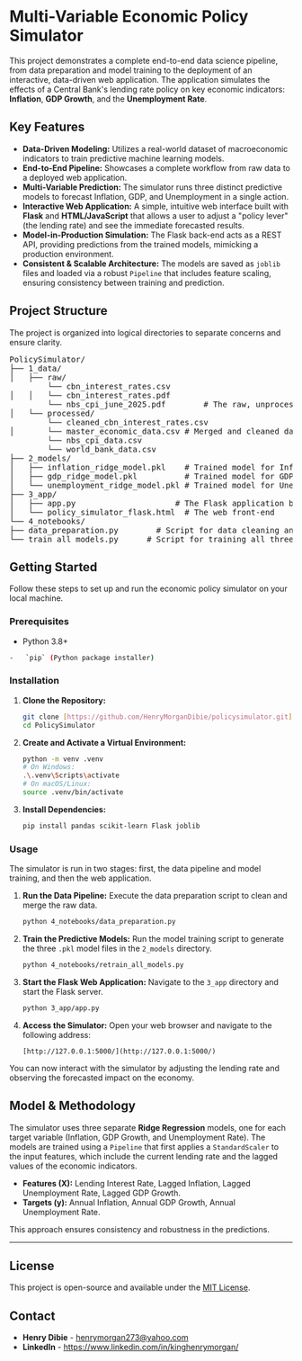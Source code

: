 # Multi-Variable Economic Policy Simulator

This project demonstrates a complete end-to-end data science pipeline, from data preparation and model training to the deployment of an interactive, data-driven web application. The application simulates the effects of a Central Bank's lending rate policy on key economic indicators: **Inflation**, **GDP Growth**, and the **Unemployment Rate**.

## Key Features

-   **Data-Driven Modeling:** Utilizes a real-world dataset of macroeconomic indicators to train predictive machine learning models.
-   **End-to-End Pipeline:** Showcases a complete workflow from raw data to a deployed web application.
-   **Multi-Variable Prediction:** The simulator runs three distinct predictive models to forecast Inflation, GDP, and Unemployment in a single action.
-   **Interactive Web Application:** A simple, intuitive web interface built with **Flask** and **HTML/JavaScript** that allows a user to adjust a "policy lever" (the lending rate) and see the immediate forecasted results.
-   **Model-in-Production Simulation:** The Flask back-end acts as a REST API, providing predictions from the trained models, mimicking a production environment.
-   **Consistent & Scalable Architecture:** The models are saved as `joblib` files and loaded via a robust `Pipeline` that includes feature scaling, ensuring consistency between training and prediction.

## Project Structure

The project is organized into logical directories to separate concerns and ensure clarity.

<pre lang="markdown">
PolicySimulator/
├── 1_data/
│   ├── raw/
        └── cbn_interest_rates.csv
│   │   └── cbn_interest_rates.pdf
        └── nbs_cpi_june_2025.pdf        # The raw, unprocessed data
│   └── processed/
        └── cleaned_cbn_interest_rates.csv
│       └── master_economic_data.csv # Merged and cleaned data
        └── nbs_cpi_data.csv
        └── world_bank_data.csv
├── 2_models/
│   ├── inflation_ridge_model.pkl    # Trained model for Inflation
│   ├── gdp_ridge_model.pkl          # Trained model for GDP Growth
│   └── unemployment_ridge_model.pkl # Trained model for Unemployment
├── 3_app/
│   ├── app.py                     # The Flask application backend
│   └── policy_simulator_flask.html  # The web front-end
└── 4_notebooks/
├── data_preparation.py        # Script for data cleaning and merging
└── train_all_models.py      # Script for training all three predictive models
</pre>

## Getting Started

Follow these steps to set up and run the economic policy simulator on your local machine.

### Prerequisites

-   Python 3.8+
```bash
-   `pip` (Python package installer)
```
### Installation

1.  **Clone the Repository:**
    ```bash
    git clone [https://github.com/HenryMorganDibie/policysimulator.git](https://github.com/your-username/PolicySimulator.git)
    cd PolicySimulator
    ```

2.  **Create and Activate a Virtual Environment:**
    ```bash
    python -m venv .venv
    # On Windows:
    .\.venv\Scripts\activate
    # On macOS/Linux:
    source .venv/bin/activate
    ```

3.  **Install Dependencies:**
    ```bash
    pip install pandas scikit-learn Flask joblib
    ```

### Usage

The simulator is run in two stages: first, the data pipeline and model training, and then the web application.

1.  **Run the Data Pipeline:**
    Execute the data preparation script to clean and merge the raw data.
    ```bash
    python 4_notebooks/data_preparation.py
    ```

2.  **Train the Predictive Models:**
    Run the model training script to generate the three `.pkl` model files in the `2_models` directory.
    ```bash
    python 4_notebooks/retrain_all_models.py
    ```

3.  **Start the Flask Web Application:**
    Navigate to the `3_app` directory and start the Flask server.
    ```bash
    python 3_app/app.py
    ```

4.  **Access the Simulator:**
    Open your web browser and navigate to the following address:
    ```
    [http://127.0.0.1:5000/](http://127.0.0.1:5000/)
    ```

You can now interact with the simulator by adjusting the lending rate and observing the forecasted impact on the economy.

## Model & Methodology

The simulator uses three separate **Ridge Regression** models, one for each target variable (Inflation, GDP Growth, and Unemployment Rate). The models are trained using a `Pipeline` that first applies a `StandardScaler` to the input features, which include the current lending rate and the lagged values of the economic indicators.

-   **Features (X):** Lending Interest Rate, Lagged Inflation, Lagged Unemployment Rate, Lagged GDP Growth.
-   **Targets (y):** Annual Inflation, Annual GDP Growth, Annual Unemployment Rate.

This approach ensures consistency and robustness in the predictions.

---

## License

This project is open-source and available under the [MIT License](https://opensource.org/licenses/MIT).

## Contact

-   **Henry Dibie** - henrymorgan273@yahoo.com
-   **LinkedIn** - https://www.linkedin.com/in/kinghenrymorgan/